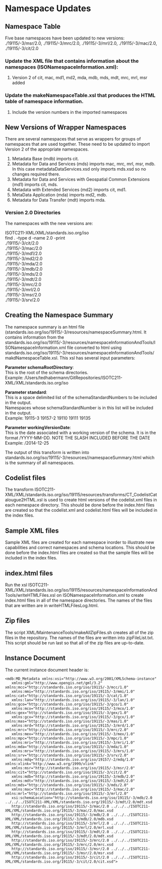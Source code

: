 # Namespace Updates

## Namespace Table
Five base namespaces have been updated to new versions: ./19115/-3/msr/2.0, ./19115/-3/mrc/2.0, ./19115/-3/mrl/2.0, ./19115/-3/mac/2.0, ./19115/-3/cit/2.0 

### Update the XML file that contains information about the namespaces (__ISONamespaceInformation.xml__):
1. Version 2 of cit, mac, md1, md2, mda, mdb, mds, mdt, mrc, mrl, msr added


### Update the makeNamespaceTable.xsl that produces the HTML table of namespace information. 
1. Include the version numbers in the imported namespaces

## New Versions of Wrapper Namespaces
There are several namespaces that serve as wrappers for groups of namespaces that are used together. These need to be updated to import Version 2 of the appropriate namespaces.

1. Metadata Base (mdb) imports cit. 
2. Metadata for Data and Services (mds) imports mac, mrc, mrl, msr, mdb. In this case metadataDataServices.xsd only imports mds.xsd so no changes required there.
3. Metadata for Data and Services with Geospatial Common Extensions (md1) imports cit, mds.
4. Metadata with Extended Services (md2) imports cit, md1.
5. MetaData Application (mda) imports md2, mdb.
6. Metadata for Data Transfer (mdt) imports mda.

### Version 2.0 Directories
The namespaces with the new versions are:

ISOTC211-XML/XML/standards.iso.org/iso  
find . -type d -name 2.0 -print  
./19115/-3/cit/2.0  
./19115/-3/mac/2.0  
./19115/-3/md1/2.0  
./19115/-3/md2/2.0  
./19115/-3/mda/2.0  
./19115/-3/mdb/2.0  
./19115/-3/mds/2.0  
./19115/-3/mdt/2.0  
./19115/-3/mrc/2.0  
./19115/-3/mrl/2.0  
./19115/-3/msr/2.0  
./19115/-3/srv/2.0  

## Creating the Namespace Summary
The namespace summary is an html file (standards.iso.org/iso/19115/-3/resources/namespaceSummary.html. It contains information from the standards.iso.org/iso/19115/-3/resources/namespaceInformationAndTools/ISONamespaceInformation.xml file converted to html using standards.iso.org/iso/19115/-3/resources/namespaceInformationAndTools/makdNamespaceTable.xsl. This xsl has several input parameters:  

__Parameter schemaRootDirectory__:  
This is the root of the schema directories.  
Example: /Users/tedhabermann/GitRepositories/ISOTC211-XML/XML/standards.iso.org/iso 

__Parameter standard__:  
This is a space delimited list of the schemaStandardNumbers to be included in the output.  
Namespaces whose schemaStandardNumber is in this list will be included in the output.  
Example: 19115-3 19157-2 19110 19111 19135

__Parameter workingVersionDate__:  
This is the date associated with a working version of the schema. It is in the format /YYYY-MM-DD. 
NOTE THE SLASH INCLUDED BEFORE THE DATE
Example: /2014-12-25

The output of this transform is written into standards.iso.org/iso/19115/-3/resources//namespaceSummary.html which is the summary of all namespaces.  

## Codelist files
The transform ISOTC211-XML/XML/standards.iso.org/iso/19115/resources/transforms/CT_CodelistCatalougue2HTML.xsl is used to create html versions of the codelist.xml files in each nemespace directory. This should be done before the index.html files are created so that the codelist.xml and codelist.html files will be included in the index files.

## Sample XML files
Sample XML files are created for each namespace inorder to illustrate new capabilities and correct namespaces and schema locations. This should be done before the index.html files are created so that the sample files will be included in the index files.

## index.html files
Run the xsl ISOTC211-XML/XML/standards.iso.org/iso/19115/resources/namespaceInformationAndTools/writeHTMLFiles.xsl on ISONamespaceInformation.xml to create index.html files in all of the namespace directories. The names of the files that are written are in writeHTMLFilesLog.html.

## Zip files
The script XML/MaintenanceTools/makeAllZipFiles.sh creates all of the zip files in the repository. The names of the files are written into zipFileList.txt. This script should be run last so that all of the zip files are up-to-date.

## Instance Document
The current instance document header is:

```
<mdb:MD_Metadata xmlns:xsi="http://www.w3.org/2001/XMLSchema-instance" 
   xmlns:gml="http://www.opengis.net/gml/3.2" xmlns:mcc="http://standards.iso.org/iso/19115/-3/mcc/1.0" 
   xmlns:mmi="http://standards.iso.org/iso/19115/-3/mmi/1.0" xmlns:cat="http://standards.iso.org/iso/19115/-3/cat/1.0"
   xmlns:lan="http://standards.iso.org/iso/19115/-3/lan/1.0" xmlns:gco="http://standards.iso.org/iso/19115/-3/gco/1.0" 
   xmlns:mco="http://standards.iso.org/iso/19115/-3/mco/1.0" xmlns:gex="http://standards.iso.org/iso/19115/-3/gex/1.0" 
   xmlns:gcx="http://standards.iso.org/iso/19115/-3/gcx/1.0" xmlns:mas="http://standards.iso.org/iso/19115/-3/mas/1.0" 
   xmlns:mrd="http://standards.iso.org/iso/19115/-3/mrd/1.0" xmlns:mrc="http://standards.iso.org/iso/19115/-3/mrc/2.0" 
   xmlns:mex="http://standards.iso.org/iso/19115/-3/mex/1.0" xmlns:mpc="http://standards.iso.org/iso/19115/-3/mpc/1.0" 
   xmlns:mri="http://standards.iso.org/iso/19115/-3/mri/1.0" xmlns:mda="http://standards.iso.org/iso/19115/-3/mda/1.0" 
   xmlns:mrs="http://standards.iso.org/iso/19115/-3/mrs/1.0" xmlns:srv="http://standards.iso.org/iso/19115/-3/srv/2.0" 
   xmlns:mdq="http://standards.iso.org/iso/19157/-2/mdq/1.0" xmlns:xlink="http://www.w3.org/1999/xlink" 
   xmlns:msr="http://standards.iso.org/iso/19115/-3/msr/2.0" xmlns:cit="http://standards.iso.org/iso/19115/-3/cit/2.0"  
   xmlns:mdb="http://standards.iso.org/iso/19115/-3/mdb/2.0"
   xmlns:mdt="http://standards.iso.org/iso/19115/-3/mdt/2.0" xmlns:mds="http://standards.iso.org/iso/19115/-3/mds/2.0" 
   xmlns:mac="http://standards.iso.org/iso/19115/-3/mac/2.0" xmlns:mrl="http://standards.iso.org/iso/19115/-3/mrl/2.0"
   xsi:schemaLocation="http://standards.iso.org/iso/19115/-3/mdb/2.0 ../../../ISOTC211-XML/XML/standards.iso.org/19115/-3/mdt/2.0/mdt.xsd 
   http://standards.iso.org/iso/19115/-3/mac/2.0 ../../../ISOTC211-XML/XML/standards.iso.org/19115/-3/mac/2.0/mac.xsd
   http://standards.iso.org/iso/19115/-3/mdb/2.0 ../../../ISOTC211-XML/XML/standards.iso.org/19115/-3/mdb/2.0/mdb.xsd
   http://standards.iso.org/iso/19115/-3/mrl/2.0 ../../../ISOTC211-XML/XML/standards.iso.org/19115/-3/mrl/2.0/mrl.xsd
   http://standards.iso.org/iso/19115/-3/mdt/2.0 ../../../ISOTC211-XML/XML/standards.iso.org/19115/-3/mdt/2.0/mdt.xsd
   http://standards.iso.org/iso/19115/-3/mrc/2.0 ../../../ISOTC211-XML/XML/standards.iso.org/19115/-3/mrc/2.0/mrc.xsd
   http://standards.iso.org/iso/19115/-3/msr/2.0 ../../../ISOTC211-XML/XML/standards.iso.org/19115/-3/msr/2.0/msr.xsd
   http://standards.iso.org/iso/19115/-3/cit/2.0 ../../../ISOTC211-XML/XML/standards.iso.org/19115/-3/cit/2.0/cit.xsd">
```
